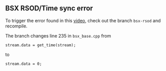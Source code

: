 ## BSX RSOD/Time sync error

To trigger the error found in this [video](https://www.youtube.com/watch?v=tzfswtN0LBk), check out the branch `bsx-rsod` and recompile.

The branch changes line 235 in `bsx_base.cpp` from

```
stream.data = get_time(stream);
```

to

```
stream.data = 0;
```
